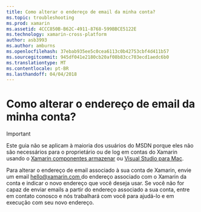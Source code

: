 ```yaml
---
title: Como alterar o endereço de email da minha conta?
ms.topic: troubleshooting
ms.prod: xamarin
ms.assetid: 4CCC850B-B62C-4911-8768-599BBCE5122E
ms.technology: xamarin-cross-platform
author: asb3993
ms.author: amburns
ms.openlocfilehash: 37ebab935ee5c0cea6113c0b42753cbf4d411b57
ms.sourcegitcommit: 945df041e2180cb20af08b83cc703ecd1aedc6b0
ms.translationtype: MT
ms.contentlocale: pt-BR
ms.lasthandoff: 04/04/2018
---
```

# <a name="how-do-i-change-my-accounts-email-address"></a>Como alterar o endereço de email da minha conta?

> [!IMPORTANT]
> Este guia não se aplicam à maioria dos usuários do MSDN porque eles não são necessários para o proprietário ou de log em contas do Xamarin usando o [Xamarin componentes armazenar](https://components.xamarin.com/) ou [Visual Studio para Mac](~/cross-platform/get-started/requirements.md).


Para alterar o endereço de email associado à sua conta de Xamarin, envie um email [ hello@xamarin.com ](mailto:hello@xamarin.com) do endereço associado com o Xamarin da conta e indicar o novo endereço que você deseja usar. Se você não for capaz de enviar emails a partir do endereço associado a sua conta, entre em contato conosco e nós trabalhará com você para ajudá-lo e em execução com seu novo endereço.
